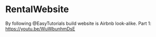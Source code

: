 # RentalWebsite
By following @EasyTutorials build website is Airbnb look-alike.
Part 1: https://youtu.be/WuWbunhmDsE
